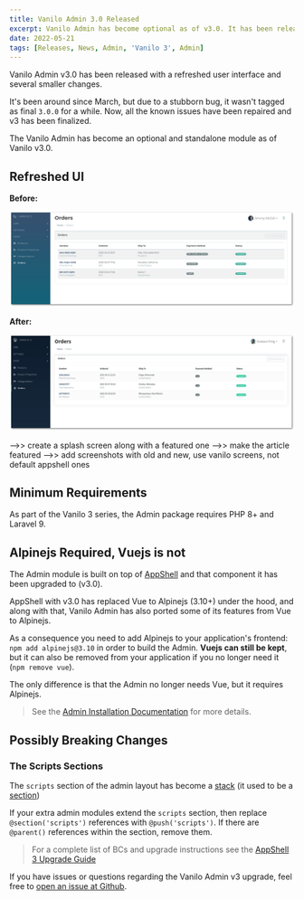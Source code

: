 ```yaml
---
title: Vanilo Admin 3.0 Released
excerpt: Vanilo Admin has become optional as of v3.0. It has been released with a refreshed UI and AlpineJS under the hood.
date: 2022-05-21
tags: [Releases, News, Admin, 'Vanilo 3', Admin]
---
```

Vanilo Admin v3.0 has been released with a refreshed user interface and several smaller changes.

It's been around since March, but due to a stubborn bug, it wasn't tagged as final `3.0.0` for a while.
Now, all the known issues have been repaired and v3 has been finalized.

The Vanilo Admin has become an optional and standalone module as of Vanilo v3.0.

## Refreshed UI

**Before:**

![Admin v2](img/_admin2.png)

**After:**

![Admin v3](img/_admin3.png)

-->> create a splash screen along with a featured one
-->> make the article featured
-->> add screenshots with old and new, use vanilo screens, not default appshell ones

## Minimum Requirements

As part of the Vanilo 3 series, the Admin package requires PHP 8+ and Laravel 9.

## Alpinejs Required, Vuejs is not

The Admin module is built on top of [AppShell](https://konekt.dev/appshell) and
that component it has been upgraded to (v3.0).

AppShell with v3.0 has replaced Vue to Alpinejs (3.10+) under the hood, and along with that,
Vanilo Admin has also ported some of its features from Vue to Alpinejs. 

As a consequence you need to add Alpinejs to your application's frontend:
`npm add alpinejs@3.10` in order to build the Admin.
**Vuejs can still be kept**, but it can also be removed from your application
if you no longer need it (`npm remove vue`).

The only difference is that the Admin no longer needs Vue, but it requires Alpinejs.

> See the [Admin Installation Documentation](https://vanilo.io/docs/3.x/admin-installation) for more details.

## Possibly Breaking Changes

### The Scripts Sections

The `scripts` section of the admin layout has become a
[stack](https://laravel.com/docs/9.x/blade#stacks)
(it used to be a [section](https://laravel.com/docs/9.x/blade#defining-a-layout))

If your extra admin modules extend the `scripts` section, then replace
`@section('scripts')` references with `@push('scripts')`. If there are `@parent()`
references within the section, remove them.

> For a complete list of BCs and upgrade instructions see the [AppShell 3 Upgrade Guide](https://konekt.dev/appshell/3.x/upgrade#2x-30)

If you have issues or questions regarding the Vanilo Admin v3 upgrade, feel free to [open an issue at Github](https://github.com/vanilophp/admin/issues).
